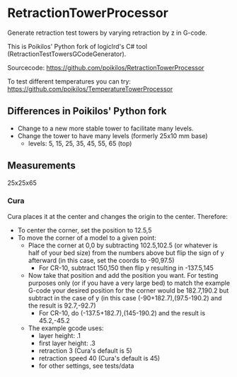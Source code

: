 # RetractionTowerProcessor

Generate retraction test towers by varying retraction by z in G-code.

This is Poikilos' Python fork of logiclrd's C# tool (RetractionTestTowersGCodeGenerator).

Sourcecode: https://github.com/poikilos/RetractionTowerProcessor

To test different temperatures you can try: https://github.com/poikilos/TemperatureTowerProcessor


## Differences in Poikilos' Python fork
- Change to a new more stable tower to facilitate many levels.
- Change the tower to have many levels (formerly 25x10 mm base)
  - levels: 5, 15, 25, 35, 45, 55, 65 (top)


## Measurements
25x25x65

### Cura
Cura places it at the center and changes the origin to the center.
Therefore:
- To center the corner, set the position to 12.5,5
- To move the corner of a model to a given point:
  - Place the corner at 0,0 by subtracting 102.5,102.5 (or whatever is half of your bed size) from the numbers above but flip the sign of y afterward (in this case, set the coords to -90,97.5)
    - For CR-10, subtract 150,150 then flip y resulting in -137.5,145
  - Now take that position and add the position you want. For testing purposes only (or if you have a very large bed) to match the example G-code your desired position for the corner would be 182.7,190.2 but subtract in the case of y (in this case (-90+182.7),(97.5-190.2) and the result is 92.7,-92.7)
    - For CR-10, do (-137.5+182.7),(145-190.2) and the result is 45.2,-45.2
  - The example gcode uses:
    - layer height: .1
    - first layer height: .3
    - retraction 3 (Cura's default is 5)
    - retraction speed 40 (Cura's default is 45)
    - for other settings, see tests/data
